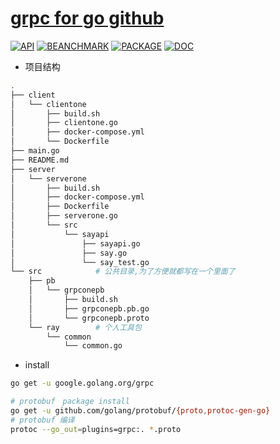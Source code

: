 # [grpc for go github](https://github.com/grpc/grpc-go)

[![API](#)](#)
[![BEANCHMARK](#)](#)
[![PACKAGE](#)](#)
[![DOC](#)](#)


* 项目结构

```bash
.
├── client
│   └── clientone
│       ├── build.sh
│       ├── clientone.go
│       ├── docker-compose.yml
│       └── Dockerfile
├── main.go
├── README.md
├── server
│   └── serverone
│       ├── build.sh
│       ├── docker-compose.yml
│       ├── Dockerfile
│       ├── serverone.go
│       └── src
│           └── sayapi
│               ├── sayapi.go
│               ├── say.go
│               └── say_test.go
└── src            # 公共目录,为了方便就都写在一个里面了
    ├── pb         
    │   └── grpconepb
    │       ├── build.sh
    │       ├── grpconepb.pb.go
    │       └── grpconepb.proto
    └── ray        # 个人工具包
        └── common
            └── common.go


```


* install

```bash
go get -u google.golang.org/grpc

# protobuf　package install　 
go get -u github.com/golang/protobuf/{proto,protoc-gen-go}
# protobuf 编译
protoc --go_out=plugins=grpc:. *.proto
``` 






